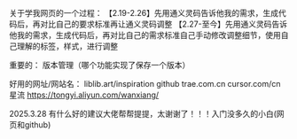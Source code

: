 关于学我网页的一个过程：
【2.19-2.26】先用通义灵码告诉他我的需求，生成代码后，再对比自己的要求标准再让通义灵码调整
【2.27-至今】先用通义灵码告诉他我的需求，生成代码后，再对比自己的需求标准自己手动修改调整细节，使用自己理解的标签，样式，进行调整

重要的：
版本管理（哪个功能实现了保存一个版本）

好用的网址/网站名：
liblib.art/inspiration
github
trae.com.cn
cursor.com/cn
星流
https://tongyi.aliyun.com/wanxiang/

2025.3.28  有什么好的建议大佬帮帮提提，太谢谢了！！！入门没多久的小白(网页和github)
